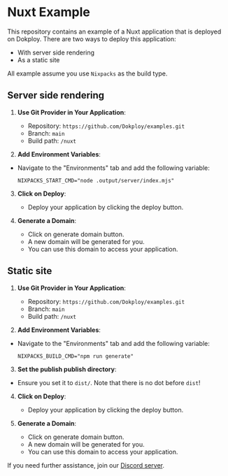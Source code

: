 # Nuxt Example

This repository contains an example of a Nuxt application that is deployed on Dokploy. There are two ways to deploy this application:

- With server side rendering
- As a static site

All example assume you use `Nixpacks` as the build type.

## Server side rendering

1. **Use Git Provider in Your Application**:
   - Repository: `https://github.com/Dokploy/examples.git`
   - Branch: `main`
   - Build path: `/nuxt`

2. **Add Environment Variables**:

- Navigate to the "Environments" tab and add the following variable:

   ```plaintext
   NIXPACKS_START_CMD="node .output/server/index.mjs"
   ```

3. **Click on Deploy**:
   - Deploy your application by clicking the deploy button.

4. **Generate a Domain**:
    - Click on generate domain button.
    - A new domain will be generated for you.
    - You can use this domain to access your application.

## Static site

1. **Use Git Provider in Your Application**:
   - Repository: `https://github.com/Dokploy/examples.git`
   - Branch: `main`
   - Build path: `/nuxt`

2. **Add Environment Variables**:

- Navigate to the "Environments" tab and add the following variable:

   ```plaintext
   NIXPACKS_BUILD_CMD="npm run generate" 
   ```

3. **Set the publish publish directory**:

- Ensure you set it to `dist/`. Note that there is no dot before `dist`!

4. **Click on Deploy**:
   - Deploy your application by clicking the deploy button.

5. **Generate a Domain**:
    - Click on generate domain button.
    - A new domain will be generated for you.
    - You can use this domain to access your application.

If you need further assistance, join our [Discord server](https://discord.com/invite/2tBnJ3jDJc).
